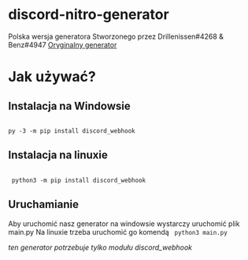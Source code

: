 # discord-nitro-generator
Polska wersja generatora Stworzonego przez Drillenissen#4268 & Benz#4947
<a href="https://github.com/logicguy1/Discord-Nitro-Gen-and-Checker">Oryginalny generator</a>

# Jak używać?
## Instalacja na Windowsie
<code>
py -3 -m pip install discord_webhook
</code>

## Instalacja na linuxie
<code>
 python3 -m pip install discord_webhook
</code>

## Uruchamianie
Aby uruchomić nasz generator na windowsie wystarczy uruchomić plik main.py
Na linuxie trzeba uruchomić go komendą
<code>
python3 main.py
</code>

<em>
ten generator potrzebuje tylko modułu discord_webhook
</em>
